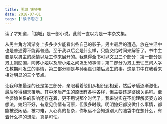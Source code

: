 ```yaml
---
title: 围城 钱钟书
date: 2018-07-01
tags: ['读书笔记']
---
```


读了才知道，「围城」是一部小说。此前一直以为是一本杂文集。 

从男主角方鸿渐身上多多少少能看出些自己的影子。男主最后的遭遇，放在生活中也是普通得不能再普通，至于我以后会是什么样，只能交给时间来解答了。书中主要是以男主的感情以及工作来展开的。我觉得全书可以文卫三个部分：第一部分是男主刚回国，同苏小姐以及唐小姐之间发生的事情；第二部分为男主去往三闾大学任教期间发生的事情，第三部分则是与孙柔嘉订婚后发生的事。这是书中在我看来相对明显的三个节点。 

让我印象最深的还是第三部分，亲眼看着他们从相识到相爱，然后矛盾逐渐激化，最后吵得翻天覆地。其中矛盾产生的原因有各种各样，但主要还是婆媳关系吧。至今婆媳关系的影响还存在着，更不用说那个时代了。我来说实在不能理解婆婆方的想法，媳妇不好，有意见倒情有可原，但很多时候，明明媳妇都没做什么事情，都能被说闲话，被刁难，人心真的复杂，你永远不会知道别人的脑袋中在想什么，有着什么样的想法，真是可怕。 
